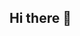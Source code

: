 ## Hi there 👋

<!--
**PranitaChau/pranitachau** is a ✨ _special_ ✨ repository because its `README.md` (this file) appears on your GitHub profile.

Here are some ideas to get you started:

🌱 I’m an undergraduate Statistics and Data Science student at the University of Texas at Austin!
